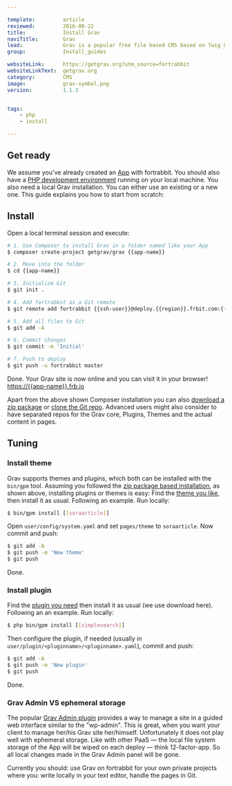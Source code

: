 ```yaml
---

template:         article
reviewed:         2016-08-22
title:            Install Grav
naviTitle:        Grav
lead:             Grav is a popular free file based CMS based on Twig & Markdown. Learn here how to install and tune Grav on fortrabbit.
group:            Install_guides

websiteLink:      https://getgrav.org?utm_source=fortrabbit
websiteLinkText:  getgrav.org
category:         CMS
image:            grav-symbol.png
version:          1.1.3


tags:
    - php
    - install

---
```


## Get ready

We assume you've already created an [App](app) with fortrabbit. You should also have a [PHP development environment](/local-development) running on your local machine. You also need a local Grav installation. You can either use an existing or a new one. This guide explains you how to start from scratch:

## Install

Open a local terminal session and execute:

```bash
# 1. Use Composer to install Grav in a folder named like your App
$ composer create-project getgrav/grav {{app-name}}

# 2. Move into the folder
$ cd {{app-name}}

# 3. Initialize Git
$ git init .

# 4. Add fortrabbit as a Git remote
$ git remote add fortrabbit {{ssh-user}}@deploy.{{region}}.frbit.com:{{app-name}}.git

# 5. Add all files to Git
$ git add -A

# 6. Commit changes
$ git commit -m 'Initial'

# 7. Push to deploy
$ git push -u fortrabbit master
```

Done. Your Grav site is now online and you can visit it in your browser!  
[https://{{app-name}}.frb.io](https://{{app-name}}.frb.io)


Apart from the above shown Composer installation you can also [download a zip package](https://learn.getgrav.org/basics/installation#option-1-install-from-zip-package) or [clone the Git repo](https://learn.getgrav.org/basics/installation#option-3-install-from-github). Advanced users might also consider to have separated repos for the Grav core, Plugins, Themes and the actual content in pages.

## Tuning

### Install theme

Grav supports themes and plugins, which both can be installed with the `bin/gpm` tool. Assuming you followed the [zip package based installation](http://learn.getgrav.org/basics/installation#option-1-install-from-zip-package), as shown above, installing plugins or themes is easy: Find the [theme you like](http://getgrav.org/downloads/themes), then install it as usual. Following an example. Run locally:

```bash
$ bin/gpm install [[soraarticle]]
```

Open `user/config/system.yaml` and set `pages/theme` to `soraarticle`. Now commit and push:

```bash
$ git add -A
$ git push -m 'New theme'
$ git push
```

Done.

### Install plugin

Find the [plugin you need](http://getgrav.org/downloads/plugins) then install it as usual (we use download here). Following an an example. Run locally:

```bash
$ php bin/gpm install [[simplesearch]]
```

Then configure the plugin, if needed (usually in `user/plugin/<pluginname>/<pluginname>.yaml`), commit and push:

```bash
$ git add -A
$ git push -m 'New plugin'
$ git push
```

Done.


### Grav Admin VS ephemeral storage

The popular [Grav Admin plugin](https://learn.getgrav.org/admin-panel/introduction) provides a way to manage a site in a guided web interface similar to the "wp-admin". This is great, when you want your client to manage her/his Grav site her/himself. Unfortunately it does not play well with ephemeral storage. Like with other PaaS — the local file system storage of the App will be wiped on each deploy — think 12-factor-app. So all local changes made in the Grav Admin panel will be gone.

Currently you should: use Grav on fortrabbit for your own private projects where you: write locally in your text editor, handle the pages in Git.
